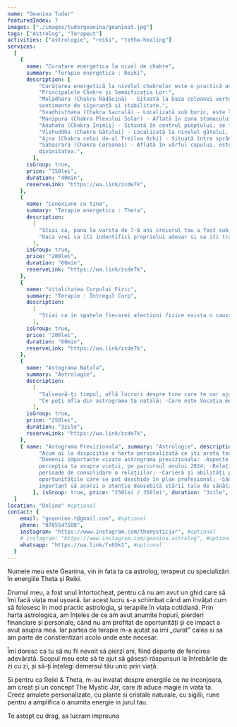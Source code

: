 ```yaml
---
name: "Geanina Tudor"
featuredIndex: 7
images: ["./images/tudorgeanina/geaninat.jpg"]
tags: ["Astrolog", "Terapeut"]
activities: ["astrologie", "reiki", "tetha-healing"]
services:
  [
    {
      name: "Curatare energetica la nivel de chakre",
      summary: "Terapie energetica : Reiki",
      description: [
          "Curățarea energetică la nivelul chakrelor este o practică asociată cu echilibrarea și purificarea centrilor de energie ai corpului, cunoscuți sub numele de chakre. Acestea sunt centri vitali, prin care energia circulă în corpul uman. Fiecare chakră este asociată cu anumite funcții fizice, emoționale și spirituale.",
          "Principalele Chakre și Semnificația Lor:",
          "Muladhara (Chakra Rădăcină) - Situată la baza coloanei vertebrale, aceasta chakră este asociată cu
          sentimente de siguranță și stabilitate.",
          "Svadhisthana (Chakra Sacrală) - Localizată sub buric, este legată de creativitate și sexualitate.",
          "Manipura (Chakra Plexului Solar) - Aflată în zona stomacului, este asociată cu puterea personală și auto-controlul.",
          "Anahata (Chakra Inimii) - Situată în centrul pieptului, se focusează pe iubire și compasiune.",
          "Vishuddha (Chakra Gâtului) - Localizată la nivelul gâtului, este legată de comunicare și expresie.",
          "Ajna (Chakra celui de-al Treilea Ochi) - Situată între sprâncene, este centru intuiției și înțelepciunii.",
          "Sahasrara (Chakra Coroanei) - Aflată în vârful capului, este asociată cu spiritualitatea și conexiunea cu
          divinitatea.",
        ],
      isGroup: true,
      price: "150lei",
      duration: "40min",
      reserveLink: "https://wa.link/zcde7k",
    },
    {
      name: "Conexiune cu tine",
      summary: "Terapie energetica : Theta",
      description:
        [
          "Stiai ca, pana la varsta de 7-8 ani creierul tau a fost sub undele Theta, care favorizeaza umplerea creierului cu informatii? Pe scurt, tu azi traiesti dupa preconceptiile si credintele celor ce te-au crescut, provenite de la societate, scoala, etc.",
          "Daca vrei sa iti indentifici propriului adevar si sa iti traiesti viata dupa cum doresti tu, (fara traumele celor ce si-au pus amprenta pe tine), hai sa iti schimbi credințele limitative, care te impiedica sa fii tu insuti! Nu mai ezita si traieste-ti viata la care visezi!",
        ],
      isGroup: true,
      price: "200lei",
      duration: "60min",
      reserveLink: "https://wa.link/zcde7k",
    },
    {
      name: "Vitalitatea Corpului Fizic",
      summary: "Terapie : Întregul Corp",
      description:
        [
          "Stiai ca in spatele fiecarei afectiuni fizice exista o cauza emotionala neexprimata/ netraita? Cu ajutorul terapiei „Vitalitate corpului fizic”, vom identifica emoțiile stagnante și trăirile nerezolvate, ca mai apoi sa te ajut sa le traiesti si sa le eliberezi din zonele afectate de pe corp. – ( se lucreaza pe fiecare afectiune/durere fizica separat)",
        ],
      isGroup: true,
      price: "200lei",
      duration: "60min",
      reserveLink: "https://wa.link/zcde7k",
    },
    {
      name: "Astograma Natala",
      summary: "Astrologie",
      description:
        [
          "Salvează-ți timpul, află lucruri despre tine care te vor ajuta în viața ta.",
          "Ce poți afla din astrograma ta natală: -Care este Vocația mea?; -Cum îmi afectează emoțiile viața?; -În ce domeniu trebuie să mă responsabilizez?; -Care sunt atuurile mele, și cum le pot folosi?; -Care sunt talentele mele din care pot face bani?; -Orice alta întrebare la care vrei răspuns DESPRE TINE",
        ],
      isGroup: true,
      price: "250lei",
      duration: "3zile",
      reserveLink: "https://wa.link/zcde7k",
    },
    { name: "Astograma Previzionala", summary: "Astrologie", description: [
          "Acum ai la dispozitie o harta personalizată ce iti arata toate oportunitatile, pe care ti le va oferi anul 2024.",
          "Domenii importante vizate astrograma previzionala: -Aspecte personale: Astrograma poate oferi indicii despre dezvoltarea personală sau schimbări în
          percepția ta asupra vieții, pe parcursul anului 2024; -Relațiile personale : potențialele schimbări în dinamica relațională, întâlniri importante sau
          perioade de consolidare a relațiilor; -Carieră și abilități profesionale: află indicii despre direcția pe care o ia cariera ta și despre
          oportunitățile care se pot deschide în plan profesional; -Sănătate și bunăstare: astrograma previzională aduce informații despre perioade în care este
          important să acorzi o atenție deosebită stării tale de sănătate și bunăstare; -Cicluri de viață Analizând configurația planetară, ca și astrolog, pot evidenția anumite cicluri de viață, cum ar fi cicluri de noroc, provocări sau schimbări majore.",
        ], isGroup: true, price: "250lei / 350lei", duration: "3zile", reserveLink: "https://wa.link/zcde7k" },
  ]
location: "Online" #optional
contact: {
    email: "geannine.t@gmail.com", #optional
    phone: "0785547588",
    instagram: "https://www.instagram.com/themysticjar", #optional
    # instagram: "https://www.instagram.com/geanina.astrolog", #optional
    whatsapp: "https://wa.link/fx65k1", #optional
  }
---
```


Numele meu este Geanina, vin in fata ta ca astrolog, terapeut cu specializări în energiile Theta și Reiki.

Drumul meu, a fost unul întortocheat, pentru că nu am avut un ghid care să îmi facă viața mai ușoară. Iar acest lucru s-a schimbat când am învățat cum să folosesc în mod practic astrologia, și terapiile în viața cotidiană. Prin harta astrologica, am înțeles de ce am avut anumite hopuri, pierderi financiare și personale, când nu am profitat de oportunități și ce impact a avut asupra mea. Iar partea de terapie m-a ajutat sa imi „curat” calea si sa am parte de constientizari acolo unde este necesar.

Îmi doresc ca tu să nu fii nevoit să pierzi ani, fiind departe de fericirea adevărată. Scopul meu este să te ajut să găsești răspunsuri la întrebările de zi cu zi, și să-ți înțelegi demersul tău unic prin viață.

Si pentru ca Reiki & Theta, m-au invatat despre energiile ce ne inconjoara, am creat și un concept The Mystic Jar, care iti aduce magie in viata ta. Creez amulete personalizate, cu plante si cristale naturale, cu sigilii, rune pentru a amplifica o anumita energie in jurul tau.

Te astept cu drag, sa lucram impreuna
